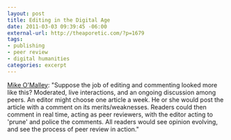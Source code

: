 ```yaml
--- 
layout: post
title: Editing in the Digital Age
date: 2011-03-03 09:39:45 -06:00
external-url: http://theaporetic.com/?p=1679
tags:
- publishing
- peer review
- digital humanities
categories: excerpt
---
```

<a href="http://theaporetic.com/?p=1679">Mike O'Malley</a>: "Suppose the job of editing and commenting looked more like this? Moder­ated, live interactions, and an ongoing discussion among peers. An editor might choose one article a week. He or she would post the article with a com­ment on its merits/weaknesses. Readers could then comment in real time, acting as peer reviewers, with the editor acting to 'prune' and police the com­ments.  All readers would see opinion evolving, and see the process of peer review in action."
